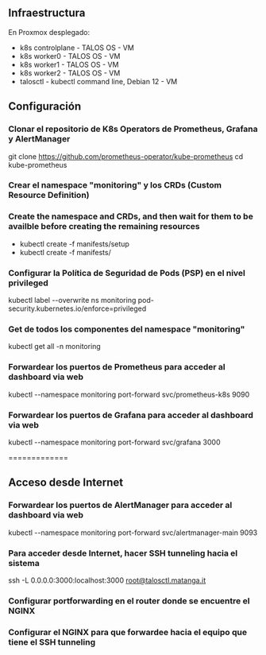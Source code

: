 ## Infraestructura
En Proxmox desplegado:
- k8s controlplane - TALOS OS - VM
- k8s worker0 - TALOS OS - VM
- k8s worker1 - TALOS OS - VM
- k8s worker2 - TALOS OS - VM
- talosctl - kubectl command line, Debian 12 - VM

## Configuración

### Clonar el repositorio de K8s Operators de Prometheus, Grafana y AlertManager
git clone https://github.com/prometheus-operator/kube-prometheus
cd kube-prometheus

### Crear el namespace "monitoring" y los CRDs (Custom Resource Definition)
### Create the namespace and CRDs, and then wait for them to be availble before creating the remaining resources
- kubectl create -f manifests/setup
- kubectl create -f manifests/

### Configurar la Política de Seguridad de Pods (PSP) en el nivel privileged
kubectl label --overwrite ns monitoring pod-security.kubernetes.io/enforce=privileged

### Get de todos los componentes del namespace "monitoring"
kubectl get all -n monitoring

### Forwardear los puertos de Prometheus para acceder al dashboard via web
kubectl --namespace monitoring port-forward svc/prometheus-k8s 9090

### Forwardear los puertos de Grafana para acceder al dashboard via web
kubectl --namespace monitoring port-forward svc/grafana 3000

=============

## Acceso desde Internet

### Forwardear los puertos de AlertManager para acceder al dashboard via web
kubectl --namespace monitoring port-forward svc/alertmanager-main 9093

### Para acceder desde Internet, hacer SSH tunneling hacia el sistema
ssh -L 0.0.0.0:3000:localhost:3000 root@talosctl.matanga.it

### Configurar portforwarding en el router donde se encuentre el NGINX
### Configurar el NGINX para que forwardee hacia el equipo que tiene el SSH tunneling
